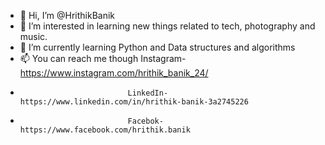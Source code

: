 - 👋 Hi, I’m @HrithikBanik
- 👀 I’m interested in learning new things related to tech, photography and music.
- 🌱 I’m currently learning Python and Data structures and algorithms
- 📫 You can reach me though Instagram-https://www.instagram.com/hrithik_banik_24/
-                             LinkedIn-https://www.linkedin.com/in/hrithik-banik-3a2745226
-                             Facebok-https://www.facebook.com/hrithik.banik

<!---
HrithikBanik/HrithikBanik is a ✨ special ✨ repository because its `README.md` (this file) appears on your GitHub profile.
You can click the Preview link to take a look at your changes.
--->
